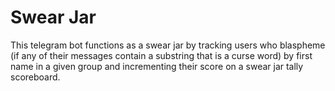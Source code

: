 # Swear Jar

This telegram bot functions as a swear jar by tracking users who blaspheme (if any of their messages contain a substring that is a curse word) by first name in a given group and incrementing their score on a swear jar tally scoreboard.
